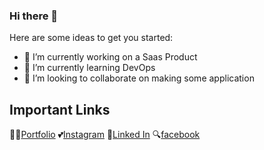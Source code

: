 
### Hi there 👋

Here are some ideas to get you started:

- 🔭 I’m currently working on a Saas Product
- 🌱 I’m currently learning DevOps
- 👯 I’m looking to collaborate on making some application
## Important Links

👨‍💻[Portfolio](https://dineshsikder.github.io/)
💕[Instagram](https://www.instagram.com/dinesh_sikder/)
🙌[Linked In](https://www.linkedin.com/in/dinesh-sikder-42886111a/)
🔍[facebook](https://www.facebook.com/dinesh.sikder1)
